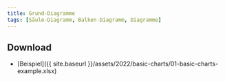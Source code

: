 ```yaml
---
title: Grund-Diagramme
tags: [Säule-Diagramm, Balken-Diagramm, Diagramme]
---
```


## Download

- [Beispiel]({{ site.baseurl }}/assets/2022/basic-charts/01-basic-charts-example.xlsx)
